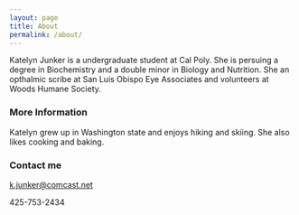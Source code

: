 ```yaml
---
layout: page
title: About
permalink: /about/
---
```


Katelyn Junker is a undergraduate student at Cal Poly. She is persuing a degree in Biochemistry and a double minor in Biology and Nutrition. She an opthalmic scribe at San Luis Obispo Eye Associates and volunteers at Woods Humane Society.

### More Information
Katelyn grew up in Washington state and enjoys hiking and skiing. She also likes cooking and baking.

### Contact me

[k.junker@comcast.net](mailto:armcdona@calpoly.edu)

425-753-2434
